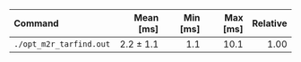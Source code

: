 | Command | Mean [ms] | Min [ms] | Max [ms] | Relative |
|:---|---:|---:|---:|---:|
| `./opt_m2r_tarfind.out` | 2.2 ± 1.1 | 1.1 | 10.1 | 1.00 |
